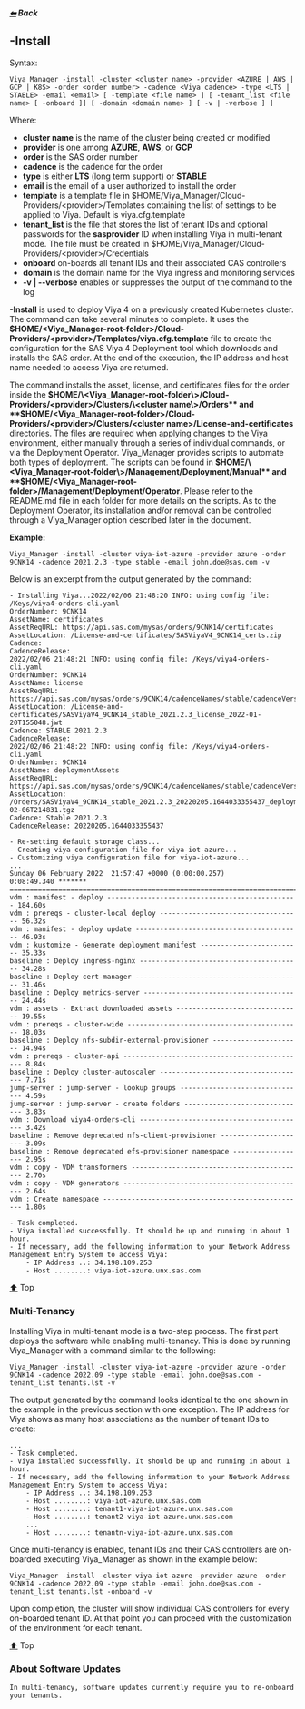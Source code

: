 <a name="top"></a>

##### [&#11013;](../../README.md) Back
## -Install

Syntax:
```
Viya_Manager -install -cluster <cluster name> -provider <AZURE | AWS | GCP | K8S> -order <order number> -cadence <Viya cadence> -type <LTS | STABLE> -email <email> [ -template <file name> ] [ -tenant_list <file name> [ -onboard ]] [ -domain <domain name> ] [ -v | -verbose ] ]
```
Where:
>>>
- **cluster name** is the name of the cluster being created or modified
- **provider** is one among **AZURE**, **AWS**, or **GCP**
- **order** is the SAS order number
- **cadence** is the cadence for the order
- **type** is either **LTS** (long term support) or **STABLE**
- **email** is the email of a user authorized to install the order
- **template** is a template file in $HOME/Viya_Manager/Cloud-Providers/\<provider\>/Templates containing the list of settings to be applied to Viya. Default is viya.cfg.template
- **tenant_list** is the file that stores the list of tenant IDs and optional passwords for the **sasprovider** ID when installing Viya in multi-tenant mode. The file must be created in $HOME/Viya_Manager/Cloud-Providers/\<provider\>/Credentials
- **onboard** on-boards all tenant IDs and their associated CAS controllers
- **domain** is the domain name for the Viya ingress and monitoring services
- **-v | --verbose** enables or suppresses the output of the command to the log
>>>
**-Install** is used to deploy Viya 4 on a previously created Kubernetes cluster. The command can take several minutes to complete. It uses the **$HOME/\<Viya_Manager-root-folder\>/Cloud-Providers/\<provider\>/Templates/viya.cfg.template** file to create the configuration for the SAS Viya 4 Deployment tool which downloads and installs the SAS order. At the end of the execution, the IP address and host name needed to access Viya are returned.

The command installs the asset, license, and certificates files for the order inside the **$HOME/\<Viya_Manager-root-folder\>/Cloud-Providers/<provider>/Clusters/\<cluster name\>/Orders** and **$HOME/\<Viya_Manager-root-folder\>/Cloud-Providers/\<provider\>/Clusters/\<cluster name\>/License-and-certificates** directories. The files are required when applying changes to the Viya environment, either manually through a series of individual commands, or via the Deployment Operator. Viya_Manager provides scripts to automate both types of deployment. The scripts can be found in **$HOME/\<Viya_Manager-root-folder\>/Management/Deployment/Manual** and **$HOME/\<Viya_Manager-root-folder\>/Management/Deployment/Operator**. Please refer to the README.md file in each folder for more details on the scripts. As to the Deployment Operator, its installation and/or removal can be controlled through a Viya_Manager option described later in the document.

**Example:**
```
Viya_Manager -install -cluster viya-iot-azure -provider azure -order 9CNK14 -cadence 2021.2.3 -type stable -email john.doe@sas.com -v
```
Below is an excerpt from the output generated by the command:
```
- Installing Viya...2022/02/06 21:48:20 INFO: using config file: /Keys/viya4-orders-cli.yaml
OrderNumber: 9CNK14
AssetName: certificates
AssetReqURL: https://api.sas.com/mysas/orders/9CNK14/certificates
AssetLocation: /License-and-certificates/SASViyaV4_9CNK14_certs.zip
Cadence:
CadenceRelease:
2022/02/06 21:48:21 INFO: using config file: /Keys/viya4-orders-cli.yaml
OrderNumber: 9CNK14
AssetName: license
AssetReqURL: https://api.sas.com/mysas/orders/9CNK14/cadenceNames/stable/cadenceVersions/2021.2.3/license
AssetLocation: /License-and-certificates/SASViyaV4_9CNK14_stable_2021.2.3_license_2022-01-20T155048.jwt
Cadence: STABLE 2021.2.3
CadenceRelease:
2022/02/06 21:48:22 INFO: using config file: /Keys/viya4-orders-cli.yaml
OrderNumber: 9CNK14
AssetName: deploymentAssets
AssetReqURL: https://api.sas.com/mysas/orders/9CNK14/cadenceNames/stable/cadenceVersions/2021.2.3/deploymentAssets
AssetLocation: /Orders/SASViyaV4_9CNK14_stable_2021.2.3_20220205.1644033355437_deploymentAssets_2022-02-06T214831.tgz
Cadence: Stable 2021.2.3
CadenceRelease: 20220205.1644033355437

- Re-setting default storage class...
- Creating viya configuration file for viya-iot-azure...
- Customizing viya configuration file for viya-iot-azure...
...
Sunday 06 February 2022  21:57:47 +0000 (0:00:00.257)       0:08:49.340 *******
===============================================================================
vdm : manifest - deploy ----------------------------------------------- 184.60s
vdm : prereqs - cluster-local deploy ----------------------------------- 56.32s
vdm : manifest - deploy update ----------------------------------------- 46.93s
vdm : kustomize - Generate deployment manifest ------------------------- 35.33s
baseline : Deploy ingress-nginx ---------------------------------------- 34.28s
baseline : Deploy cert-manager ----------------------------------------- 31.46s
baseline : Deploy metrics-server --------------------------------------- 24.44s
vdm : assets - Extract downloaded assets ------------------------------- 19.55s
vdm : prereqs - cluster-wide ------------------------------------------- 18.03s
baseline : Deploy nfs-subdir-external-provisioner ---------------------- 14.94s
vdm : prereqs - cluster-api --------------------------------------------- 8.84s
baseline : Deploy cluster-autoscaler ------------------------------------ 7.71s
jump-server : jump-server - lookup groups ------------------------------- 4.59s
jump-server : jump-server - create folders ------------------------------ 3.83s
vdm : Download viya4-orders-cli ----------------------------------------- 3.42s
baseline : Remove deprecated nfs-client-provisioner --------------------- 3.09s
baseline : Remove deprecated efs-provisioner namespace ------------------ 2.95s
vdm : copy - VDM transformers ------------------------------------------- 2.70s
vdm : copy - VDM generators --------------------------------------------- 2.64s
vdm : Create namespace -------------------------------------------------- 1.80s

- Task completed.
- Viya installed successfully. It should be up and running in about 1 hour.
- If necessary, add the following information to your Network Address Management Entry System to access Viya:
	- IP Address ..: 34.198.109.253
	- Host ........: viya-iot-azure.unx.sas.com
```
[&#11014;](#top) Top
### Multi-Tenancy

Installing Viya in multi-tenant mode is a two-step process. The first part deploys the software while enabling multi-tenancy. This is done by running Viya_Manager with a command similar to the following:
```
Viya_Manager -install -cluster viya-iot-azure -provider azure -order 9CNK14 -cadence 2022.09 -type stable -email john.doe@sas.com -tenant_list tenants.lst -v
```
The output generated by the command looks identical to the one shown in the example in the previous section with one exception. The IP address for Viya shows as many host associations as the number of tenant IDs to create:
```
...
- Task completed.
- Viya installed successfully. It should be up and running in about 1 hour.
- If necessary, add the following information to your Network Address Management Entry System to access Viya:
	- IP Address ..: 34.198.109.253
	- Host ........: viya-iot-azure.unx.sas.com
	- Host ........: tenant1-viya-iot-azure.unx.sas.com
	- Host ........: tenant2-viya-iot-azure.unx.sas.com
	...
	- Host ........: tenantn-viya-iot-azure.unx.sas.com
```
Once multi-tenancy is enabled, tenant IDs and their CAS controllers are on-boarded executing Viya_Manager as shown in the example below:
```
Viya_Manager -install -cluster viya-iot-azure -provider azure -order 9CNK14 -cadence 2022.09 -type stable -email john.doe@sas.com -tenant_list tenants.lst -onboard -v
```
Upon completion, the cluster will show individual CAS controllers for every on-boarded tenant ID. At that point you can proceed with the customization of the environment for each tenant.

[&#11014;](#top) Top
### About Software Updates
```
In multi-tenancy, software updates currently require you to re-onboard your tenants.
```
